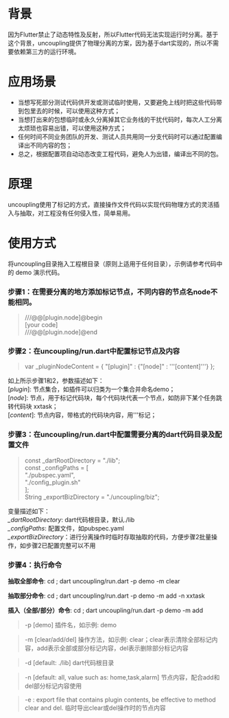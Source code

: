 
# 背景
因为Flutter禁止了动态特性及反射，所以Flutter代码无法实现运行时分离。基于这个背景，uncoupling提供了物理分离的方案，因为基于dart实现的，所以不需要依赖第三方的运行环境。

# 应用场景
- 当想写死部分测试代码供开发或测试临时使用，又要避免上线时把这些代码带到包里去的时候，可以使用这种方式；
- 当想打出来的包想临时或永久分离掉其它业务线的干扰代码时，每次人工分离太烦琐也容易出错，可以使用这种方式；
- 任何时间不同业务团队的开发、测试人员共用同一分支代码时可以通过配置编译出不同内容的包；
- 总之，根据配置项自动动态改变工程代码，避免人为出错，编译出不同的包。

# 原理
uncoupling使用了标记的方式，直接操作文件代码以实现代码物理方式的灵活插入与抽取，对工程没有任何侵入性，简单易用。

# 使用方式
将uncoupling目录拖入工程根目录（原则上适用于任何目录），示例请参考代码中的 demo 演示代码。

### 步骤1：在需要分离的地方添加标记节点，不同内容的节点名node不能相同。
> ///@@[plugin.node]@begin  
> [your code]  
> ///@@[plugin.node]@end  

### 步骤2：在uncoupling/run.dart中配置标记节点及内容
> var _pluginNodeContent = {
>   "[plugin]" : {"[node]" : '''[content]'''}
> };
> 
如上所示步骤1和2，参数描述如下：  
[*plugin*]: 节点集合，如插件可以归类为一个集合并命名demo；  
[*node*]: 节点，用于标记代码块，每个代码块代表一个节点，如防非下某个任务跳转代码块 xxtask；  
[*content*]: 节点内容，带格式的代码块内容，用'''标记；    
  
  
### 步骤3：在uncoupling/run.dart中配置需要分离的dart代码目录及配置文件
> const _dartRootDirectory = "./lib";  
> const _configPaths = [  
>   "./pubspec.yaml",  
>   "./config_plugin.sh"  
> ];  
> String _exportBizDirectory = "./uncoupling/biz";
  
变量描述如下：  
*_dartRootDirectory*: dart代码根目录，默认./lib  
*_configPaths*: 配置文件，如pubspec.yaml  
*_exportBizDirectory*：进行分离操作时临时存取抽取的代码，方便步骤2批量操作，如步骤2已配置完整可以不用


### 步骤4：执行命令
**抽取全部命令**: cd <root directory>; dart uncoupling/run.dart -p demo -m clear  

**抽取部分命令**: cd <root directory>; dart uncoupling/run.dart -p demo -m add -n xxtask  

**插入（全部/部分）命令**: cd <root directory>; dart uncoupling/run.dart -p demo -m add  


> -p <plugin name>[demo] 插件名，如示例: demo   

> -m <method>[clear/add/del] 操作方法，如示例: clear；clear表示清除全部标记内容，add表示全部或部分标记内容，del表示删除部分标记内容 

> -d <rootDirectory>[default: ./lib] dart代码根目录  

> -n <node>[default: all, value such as: home,task,alarm] 节点内容，配合add和del部分标记内容使用  

> -e <export file>: export file that contains plugin contents, be effective to method clear and del. 临时导出clear或del操作时的节点内容  
